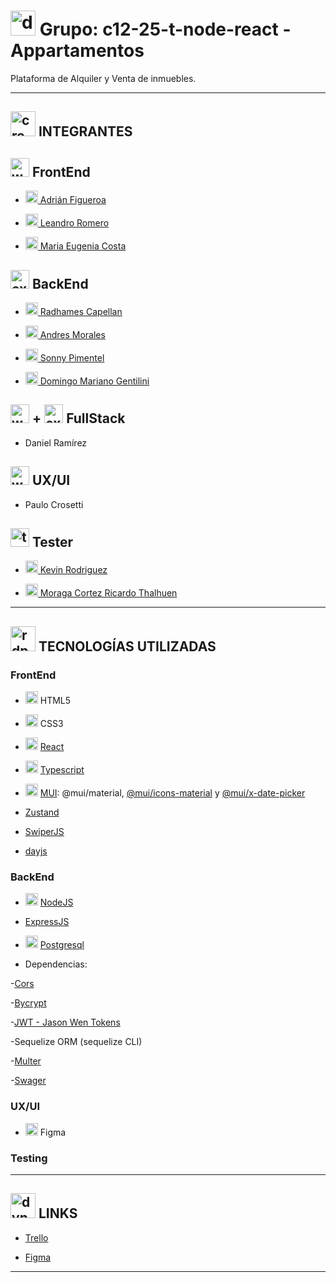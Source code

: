 # <img width="40" height="40" src="https://img.icons8.com/dusk/40/department.png" alt="department"/> Grupo: c12-25-t-node-react - Appartamentos

Plataforma de Alquiler y Venta de inmuebles.

---

## <img width="40" height="40" src="https://img.icons8.com/doodle/40/crowd.png" alt="crowd"/> INTEGRANTES


## <img width="30" height="30" src="https://img.icons8.com/dusk/30/web.png" alt="web"/> FrontEnd

- [<img width="20" height="20" src="https://img.icons8.com/ios-filled/20/github.png" alt="github"/> Adrián Figueroa](https://github.com/adrianffigueroa) 

- [<img width="20" height="20" src="https://img.icons8.com/ios-filled/20/github.png" alt="github"/> Leandro Romero](https://github.com/RomeroLeandro)

- [<img width="20" height="20" src="https://img.icons8.com/ios-filled/20/github.png" alt="github"/> Maria Eugenia Costa](https://github.com/eugenia1984)


## <img width="30" height="30" src="https://img.icons8.com/external-kiranshastry-lineal-color-kiranshastry/30/external-server-miscellaneous-kiranshastry-lineal-color-kiranshastry.png" alt="external-server-miscellaneous-kiranshastry-lineal-color-kiranshastry"/> BackEnd

- [<img width="20" height="20" src="https://img.icons8.com/ios-filled/20/github.png" alt="github"/> Radhames Capellan](https://github.com/radhamesc-capellan)

- [<img width="20" height="20" src="https://img.icons8.com/ios-filled/20/github.png" alt="github"/> Andres Morales](https://github.com/andres101010)

- [<img width="20" height="20" src="https://img.icons8.com/ios-filled/20/github.png" alt="github"/> Sonny Pimentel](https://github.com/spimentel1201)

-  [<img width="20" height="20" src="https://img.icons8.com/ios-filled/20/github.png" alt="github"/> Domingo Mariano Gentilini](https://github.com/domingo-gentilini/)


## <img width="30" height="30" src="https://img.icons8.com/dusk/30/web.png" alt="web"/> + <img width="30" height="30" src="https://img.icons8.com/external-kiranshastry-lineal-color-kiranshastry/30/external-server-miscellaneous-kiranshastry-lineal-color-kiranshastry.png" alt="external-server-miscellaneous-kiranshastry-lineal-color-kiranshastry"/> FullStack

- Daniel Ramírez


## <img width="30" height="30" src="https://img.icons8.com/dotty/30/web.png" alt="web"/> UX/UI

- Paulo Crosetti



## <img width="30" height="30" src="https://img.icons8.com/color-glass/30/test.png" alt="test"/> Tester

- [<img width="20" height="20" src="https://img.icons8.com/ios-filled/20/github.png" alt="github"/> Kevin Rodriguez](https://github.com/kuromicho)

- [<img width="20" height="20" src="https://img.icons8.com/ios-filled/20/github.png" alt="github"/> Moraga Cortez Ricardo Thalhuen](https://github.com/Thalhuen)

---

## <img width="40" height="40" src="https://img.icons8.com/ios-filled/40/rdp-connection.png" alt="rdp-connection"/>  TECNOLOGÍAS UTILIZADAS

### FrontEnd

- <img width="20" height="20" src="https://img.icons8.com/color/20/html-5--v1.png" alt="html-5"/> HTML5

- <img width="20" height="20" src="https://img.icons8.com/color/20/css3.png" alt="css3"/> CSS3

- <img width="20" height="20" src="https://img.icons8.com/office/20/react.png" alt="react"/> [React](https://react.dev/) 

- <img width="20" height="20" src="https://img.icons8.com/fluency/20/typescript--v1.png" alt="typescript--v1"/> [Typescript](https://www.typescriptlang.org/)

- <img width="20" height="20" src="https://img.icons8.com/color/20/material-ui.png" alt="material-ui"/> [MUI](https://mui.com/): @mui/material, [@mui/icons-material](https://mui.com/material-ui/material-icons/) y [@mui/x-date-picker](https://www.npmjs.com/package/@mui/x-date-pickers)

- [Zustand](https://github.com/pmndrs/zustand)

- [SwiperJS](https://swiperjs.com/) 

- [dayjs](https://www.npmjs.com/package/dayjs)

### BackEnd

- <img width="20" height="20" src="https://img.icons8.com/color/20/nodejs.png" alt="nodejs"/> [NodeJS](https://nodejs.org/en)

- [ExpressJS](https://expressjs.com/)

- <img width="20" height="20" src="https://img.icons8.com/color/20/postgreesql.png" alt="postgreesql"/> [Postgresql](https://www.postgresql.org/)

- Dependencias:

-[Cors](https://www.npmjs.com/package/cors)

-[Bycrypt](https://www.npmjs.com/package/bcrypt)

-[JWT - Jason Wen Tokens](https://jwt.io/)

-Sequelize ORM (sequelize CLI)

-[Multer](https://www.npmjs.com/package/multer)

-[Swager](https://swagger.io/)

### UX/UI

- <img width="20" height="20" src="https://img.icons8.com/color/20/figma--v1.png" alt="figma--v1"/> Figma

### Testing


---

## <img width="40" height="40" src="https://img.icons8.com/color/48/dynamic-links.png" alt="dynamic-links"/> LINKS

- [Trello](https://trello.com/b/DbZIDBeG/nocountry-c12-25-t-node-react)

- [Figma](https://www.figma.com/file/o5wwW0lF3JRkvXKR2t7sb6/No-Country-25-Figma?type=design&node-id=22-105&mode=design)

---